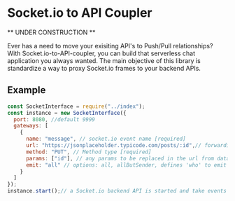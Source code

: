 # Socket.io to API Coupler

** UNDER CONSTRUCTION **

Ever has a need to move your exisiting API's to Push/Pull relationships? With Socket.io-to-API-coupler, you can build that serverless chat application you always wanted. The main objective of this library is standardize a way to proxy Socket.io frames to your backend APIs.

## Example

```js
const SocketInterface = require("../index");
const instance = new SocketInterface({
  port: 8080, //default 9999
  gateways: [
    {
      name: "message", // socket.io event name [required]
      url: "https://jsonplaceholder.typicode.com/posts/:id",// forwarding API url [required]
      method: "PUT", // Method type [required]
      params: ["id"], // any params to be replaced in the url from data in socket payload
      emit: "all" // options: all, allButSender, defines 'who' to emit the response of the api
    }
  ]
});
instance.start();// a Socket.io backend API is started and take events and forward the data
```
